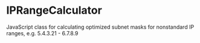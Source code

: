 IPRangeCalculator
=================

JavaScript class for calculating optimized subnet masks for nonstandard IP ranges, e.g. 5.4.3.21 - 6.7.8.9